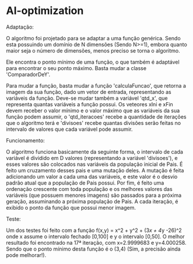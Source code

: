 # AI-optimization

Adaptação:

O algoritmo foi projetado para se adaptar a uma função genérica. Sendo esta possuindo um domínio de N dimensões (Sendo N>=1), embora quanto maior seja o número de dimensões, menos preciso se torna o algoritmo.

Ele encontra o ponto mínimo de uma função, o que também é adaptável para encontrar o seu ponto máximo. Basta mudar a classe 'ComparadorDeY'.

Para mudar a função, basta mudar a função 'calculaFuncao', que retorna a imagem da sua função, dado um vetor de entrada, representando as variáveis da função. Deve-se mudar também a variável 'qtd_x', que representa quantas variáveis a função possui. Os veteores xIni e xFin devem receber o valor mínimo e o valor máximo que as variáveis da sua função podem assumir, o 'qtd_iteracoes' recebe a quantidade de iterações que o algoritmo terá e 'divisoes' recebe quantas divisões serão feitas no intervalo de valores que cada variável pode assumir.

Funcionamento:

O algoritmo funciona basicamente da seguinte forma, o intervalo de cada variável é dividido em D valores (representando a variável 'divisoes'), e esses valores são colocados nas variáveis da população inicial de Pais. É feito um cruzamento desses pais e uma mutação deles. A mutação é feita adicionando um valor a cada uma das variáveis, e este valor é o desvio padrão atual que a população de Pais possui. Por fim, é feito uma ordenação crescente com toda população e os melhores valores das variáveis (que possuem menores imagens) são passados para a próxima geração, assuminando a próxima população de Pais. A cada iteração, é exibido o ponto da função que possui menor imagem.

Teste:

Um dos testes foi feito com a função f(x,y) = x^2 + y^2 + (3*x + 4*y -26)^2 onde x assume o intervalo fechado [0,100] e y o intervalo [0,50].
O melhor resultado foi encontrado na 17ª iteração, com x=2.9999683 e y=4.000258. Sendo que o ponto mínimo desta função é o (3,4) (Sim, a precisão ainda pode melhorar!).

